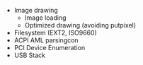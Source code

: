 - Image drawing
    - Image loading
    - Optimized drawing (avoiding putpixel)
- Filesystem (EXT2, ISO9660)
- ACPI AML parsingcon
- PCI Device Enumeration
- USB Stack